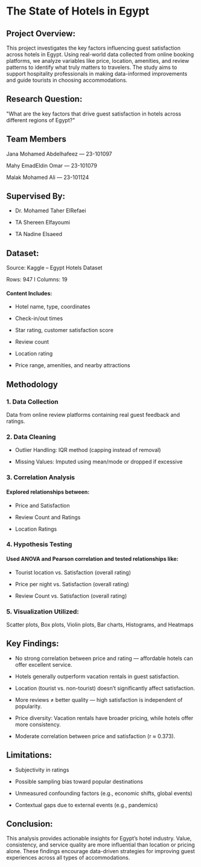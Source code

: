 # The State of Hotels in Egypt

## Project Overview: 
This project investigates the key factors influencing guest satisfaction across hotels in Egypt. Using real-world data collected from online booking platforms, we analyze variables like price, location, amenities, and review patterns to identify what truly matters to travelers. The study aims to support hospitality professionals in making data-informed improvements and guide tourists in choosing accommodations.

## Research Question: 
"What are the key factors that drive guest satisfaction in hotels across different regions of Egypt?"

## Team Members
Jana Mohamed Abdelhafeez — 23-101097

Mahy EmadEldin Omar — 23-101079

Malak Mohamed Ali — 23-101124

## Supervised By:

* Dr. Mohamed Taher ElRefaei

* TA Shereen Elfayoumi

* TA Nadine Elsaeed


## Dataset:
Source: Kaggle – Egypt Hotels Dataset

Rows: 947  I  Columns: 19

#### Content Includes:

* Hotel name, type, coordinates

* Check-in/out times

* Star rating, customer satisfaction score

* Review count

* Location rating

* Price range, amenities, and nearby attractions

## Methodology
### 1. Data Collection
Data from online review platforms containing real guest feedback and ratings.

### 2. Data Cleaning
* Outlier Handling: IQR method (capping instead of removal)

* Missing Values: Imputed using mean/mode or dropped if excessive

### 3. Correlation Analysis
#### Explored relationships between:

* Price and Satisfaction

* Review Count and Ratings

* Location Ratings

### 4. Hypothesis Testing
#### Used ANOVA and Pearson correlation and tested relationships like:

* Tourist location vs. Satisfaction (overall rating)

* Price per night vs. Satisfaction (overall rating)

* Review Count vs. Satisfaction (overall rating)

### 5. Visualization Utilized:

Scatter plots, Box plots, Violin plots, Bar charts, Histograms, and Heatmaps

## Key Findings:
* No strong correlation between price and rating — affordable hotels can offer excellent service.

* Hotels generally outperform vacation rentals in guest satisfaction.

* Location (tourist vs. non-tourist) doesn’t significantly affect satisfaction.

* More reviews ≠ better quality — high satisfaction is independent of popularity.

* Price diversity: Vacation rentals have broader pricing, while hotels offer more consistency.

* Moderate correlation between price and satisfaction (r ≈ 0.373).

## Limitations:
* Subjectivity in ratings

* Possible sampling bias toward popular destinations

* Unmeasured confounding factors (e.g., economic shifts, global events)

* Contextual gaps due to external events (e.g., pandemics)

## Conclusion:
This analysis provides actionable insights for Egypt’s hotel industry. Value, consistency, and service quality are more influential than location or pricing alone. These findings encourage data-driven strategies for improving guest experiences across all types of accommodations.
